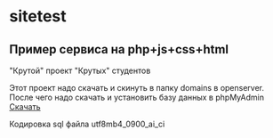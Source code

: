 # sitetest
<h2>Пример сервиса на php+js+css+html</h2>

<p>"Крутой" проект "Крутых" студентов</p>


 Этот проект надо скачать и скинуть в папку domains в openserver.
 После чего надо скачать и установить базу данных в phpMyAdmin
<a href="sitetest.sql">Скачать</a>

<p>Кодировка sql файла utf8mb4_0900_ai_ci</p>
